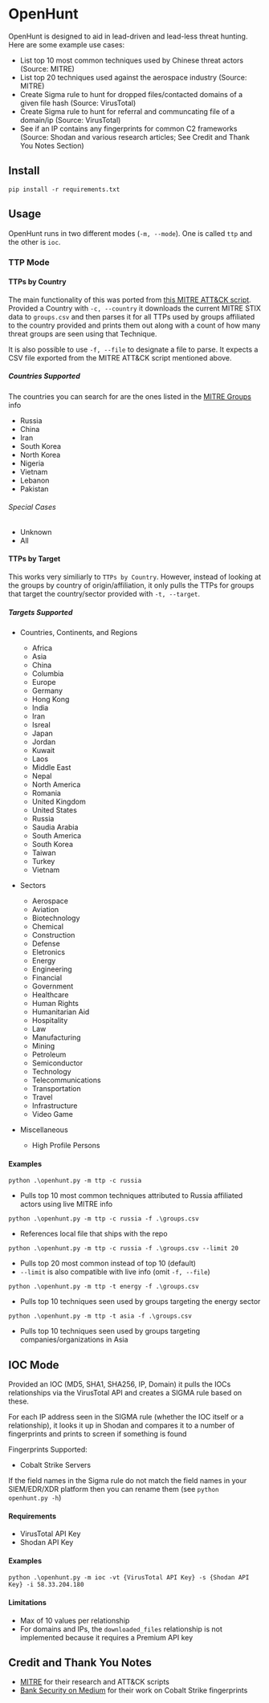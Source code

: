 # OpenHunt

OpenHunt is designed to aid in lead-driven and lead-less threat hunting. Here are some example use cases:
- List top 10 most common techniques used by Chinese threat actors (Source: MITRE)
- List top 20 techniques used against the aerospace industry (Source: MITRE)
- Create Sigma rule to hunt for dropped files/contacted domains of a given file hash (Source: VirusTotal)
- Create Sigma rule to hunt for referral and communcating file of a domain/ip (Source: VirusTotal)
- See if an IP contains any fingerprints for common C2 frameworks (Source: Shodan and various research articles; See Credit and Thank You Notes Section)

## Install

`pip install -r requirements.txt`

## Usage

OpenHunt runs in two different modes (`-m, --mode`). One is called `ttp` and the other is `ioc`.

### TTP Mode

#### TTPs by Country

The main functionality of this was ported from [this MITRE ATT&CK script](https://github.com/mitre-attack/attack-scripts/blob/master/scripts/technique_mappings_to_csv.py). Provided a Country with `-c, --country` it downloads the current MITRE STIX data to `groups.csv` and then parses it for all TTPs used by groups affiliated to the country provided and prints them out along with a count of how many threat groups are seen using that Technique. 

It is also possible to use `-f, --file` to designate a file to parse. It expects a CSV file exported from the MITRE ATT&CK script mentioned above.

##### Countries Supported

The countries you can search for are the ones listed in the [MITRE Groups](https://attack.mitre.org/groups/) info

- Russia
- China
- Iran
- South Korea
- North Korea
- Nigeria
- Vietnam
- Lebanon
- Pakistan

###### Special Cases

- Unknown
- All

#### TTPs by Target

This works very similiarly to `TTPs by Country`. However, instead of looking at the groups by country of origin/affiliation, it only pulls the TTPs for groups that target the country/sector provided with `-t, --target`.

##### Targets Supported

- Countries, Continents, and Regions
    - Africa
    - Asia
    - China
    - Columbia
    - Europe
    - Germany
    - Hong Kong
    - India
    - Iran
    - Isreal
    - Japan
    - Jordan
    - Kuwait
    - Laos
    - Middle East
    - Nepal
    - North America
    - Romania
    - United Kingdom
    - United States
    - Russia
    - Saudia Arabia
    - South America
    - South Korea
    - Taiwan
    - Turkey
    - Vietnam

- Sectors
    - Aerospace
    - Aviation
    - Biotechnology
    - Chemical
    - Construction
    - Defense
    - Eletronics
    - Energy
    - Engineering
    - Financial
    - Government
    - Healthcare
    - Human Rights
    - Humanitarian Aid
    - Hospitality
    - Law
    - Manufacturing
    - Mining
    - Petroleum
    - Semiconductor
    - Technology
    - Telecommunications
    - Transportation
    - Travel
    - Infrastructure
    - Video Game

- Miscellaneous
    - High Profile Persons

#### Examples

`python .\openhunt.py -m ttp -c russia`
- Pulls top 10 most common techniques attributed to Russia affiliated actors using live MITRE info 

`python .\openhunt.py -m ttp -c russia -f .\groups.csv`
- References local file that ships with the repo

`python .\openhunt.py -m ttp -c russia -f .\groups.csv --limit 20`
- Pulls top 20 most common instead of top 10 (default)
- `--limit` is also compatible with live info (omit `-f, --file`)

`python .\openhunt.py -m ttp -t energy -f .\groups.csv`
- Pulls top 10 techniques seen used by groups targeting the energy sector

`python .\openhunt.py -m ttp -t asia -f .\groups.csv`
- Pulls top 10 techniques seen used by groups targeting companies/organizations in Asia

## IOC Mode

Provided an IOC (MD5, SHA1, SHA256, IP, Domain) it pulls the IOCs relationships via the VirusTotal API and creates a SIGMA rule based on these.

For each IP address seen in the SIGMA rule (whether the IOC itself or a relationship), it looks it up in Shodan and compares it to a number of fingerprints and prints to screen if something is found

Fingerprints Supported:
- Cobalt Strike Servers

If the field names in the Sigma rule do not match the field names in your SIEM/EDR/XDR platform then you can rename them (see `python openhunt.py -h`)

#### Requirements

- VirusTotal API Key
- Shodan API Key

#### Examples

`python .\openhunt.py -m ioc -vt {VirusTotal API Key} -s {Shodan API Key} -i 58.33.204.180`

#### Limitations

- Max of 10 values per relationship
- For domains and IPs, the `downloaded_files` relationship is not implemented because it requires a Premium API key

## Credit and Thank You Notes

- [MITRE](https://github.com/mitre-attack/attack-scripts/) for their research and ATT&CK scripts 
- [Bank Security on Medium](https://bank-security.medium.com/hunting-cobalt-strike-servers-385c5bedda7b) for their work on Cobalt Strike fingerprints